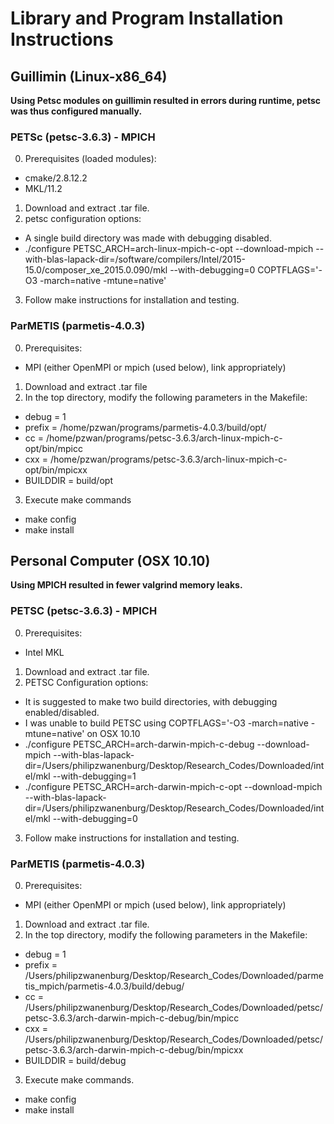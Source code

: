 # Library and Program Installation Instructions

## Guillimin (Linux-x86_64)
**Using Petsc modules on guillimin resulted in errors during runtime, petsc was thus configured manually.**


### PETSc (petsc-3.6.3) - MPICH
0. Prerequisites (loaded modules):
  - cmake/2.8.12.2
  - MKL/11.2
1. Download and extract .tar file.
2. petsc configuration options:
  - A single build directory was made with debugging disabled.
  - ./configure PETSC_ARCH=arch-linux-mpich-c-opt --download-mpich --with-blas-lapack-dir=/software/compilers/Intel/2015-15.0/composer_xe_2015.0.090/mkl --with-debugging=0 COPTFLAGS='-O3 -march=native -mtune=native'
3. Follow make instructions for installation and testing.

### ParMETIS (parmetis-4.0.3)
0. Prerequisites:
  - MPI (either OpenMPI or mpich (used below), link appropriately)
1. Download and extract .tar file
2. In the top directory, modify the following parameters in the Makefile:
  - debug  = 1
  - prefix = /home/pzwan/programs/parmetis-4.0.3/build/opt/
  - cc     = /home/pzwan/programs/petsc-3.6.3/arch-linux-mpich-c-opt/bin/mpicc
  - cxx    = /home/pzwan/programs/petsc-3.6.3/arch-linux-mpich-c-opt/bin/mpicxx
  - BUILDDIR = build/opt
3. Execute make commands
  - make config
  - make install


## Personal Computer (OSX 10.10)
**Using MPICH resulted in fewer valgrind memory leaks.**


### PETSC (petsc-3.6.3) - MPICH
0. Prerequisites:
  - Intel MKL
1. Download and extract .tar file.
2. PETSC Configuration options:
  - It is suggested to make two build directories, with debugging enabled/disabled.
  - I was unable to build PETSC using COPTFLAGS='-O3 -march=native -mtune=native' on OSX 10.10
  - ./configure PETSC_ARCH=arch-darwin-mpich-c-debug --download-mpich --with-blas-lapack-dir=/Users/philipzwanenburg/Desktop/Research_Codes/Downloaded/intel/mkl --with-debugging=1
  - ./configure PETSC_ARCH=arch-darwin-mpich-c-opt --download-mpich --with-blas-lapack-dir=/Users/philipzwanenburg/Desktop/Research_Codes/Downloaded/intel/mkl --with-debugging=0
3. Follow make instructions for installation and testing.

### ParMETIS (parmetis-4.0.3)
0. Prerequisites:
  - MPI (either OpenMPI or mpich (used below), link appropriately)
1. Download and extract .tar file.
2. In the top directory, modify the following parameters in the Makefile:
  - debug  = 1
  - prefix = /Users/philipzwanenburg/Desktop/Research_Codes/Downloaded/parmetis_mpich/parmetis-4.0.3/build/debug/
  - cc     = /Users/philipzwanenburg/Desktop/Research_Codes/Downloaded/petsc/petsc-3.6.3/arch-darwin-mpich-c-debug/bin/mpicc
  - cxx    = /Users/philipzwanenburg/Desktop/Research_Codes/Downloaded/petsc/petsc-3.6.3/arch-darwin-mpich-c-debug/bin/mpicxx
  - BUILDDIR = build/debug
3. Execute make commands.
  - make config
  - make install
